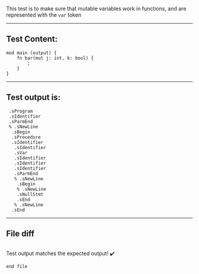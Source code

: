 This test is to make sure that mutable variables work in functions, and are represented with the `var` token

-------------------------

Test Content: 
-------------------------
```
mod main (output) {
    fn bar(mut j: int, k: bool) {
        ;
    }
}
```
------------------------
Test output is: 
-------------------------
```
 .sProgram
 .sIdentifier
 .sParmEnd
 % .sNewLine
  .sBegin
  .sProcedure
  .sIdentifier
   .sIdentifier
   .sVar
   .sIdentifier
   .sIdentifier
   .sIdentifier
   .sParmEnd
   % .sNewLine
    .sBegin
    % .sNewLine
    .sNullStmt
    .sEnd
   % .sNewLine
  .sEnd

```
------------------------

File diff
-------------------------
```diff

```
Test output matches the expected output! :heavy_check_mark:

```
end file

